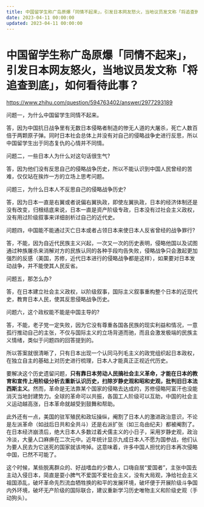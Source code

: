 ```yaml
---
title: 中国留学生称广岛原爆「同情不起来」，引发日本网友怒火，当地议员发文称「将追查到底」，如何看待此事？
date: 2023-04-11 00:00:00
updated: 2023-04-11 00:00:00
---
```



# 中国留学生称广岛原爆「同情不起来」，引发日本网友怒火，当地议员发文称「将追查到底」，如何看待此事？

https://www.zhihu.com/question/594763402/answer/2977293189

问题一，为什么中国留学生同情不起来。

答，因为中国抗日战争里有无数日本侵略者制造的惨无人道的大屠杀，死亡人数百倍于两颗原子弹。同时日本社会总体上并没有对自己的侵略战争史进行反思，所以中国留学生出于同态复仇的心情并不同情。

问题二，一些日本人为什么对这句话很生气?

答，因为他们没有反思自己的侵略战争历史，所以不能认识到中国人民曾经的苦难，仅仅站在挨炸一方的立场上思考问题。

问题三，为什么日本人不反思自己的侵略战争历史?

答，因为日本一直是右翼或者说偏右翼执政，即使左翼执政，日本的经济体制还是没有改变，归根结底来说，日本一直是资产阶级专政，日本没有过社会主义政权，没有用过阶级叙事来详细剖析过自己的近代史。

问题四，中国能不能通过灭亡日本或者占领日本来使日本人反省曾经的战争罪行?

答，不能，因为自近代民族主义兴起，一次又一次的历史表明，侵略他国以及试图通过种族屠杀来消解对方的民族认同的各种手段均告失败，侵略战争只会激起更加强烈的反感（美国，苏修，近代日本进行的侵略战争都是这样），如果要对日本发动战争，并不能使其人民反省。

问题五，那怎么办?

答，在日本建立社会主义政权，以阶级叙事，国际主义叙事重构整个日本的近现代史，教育日本人民，使其反思侵略战争历史。

问题六，这个政权能不能是中国主导的?

答，不能，老子党一定失败，因为它没有尊重各国各民族的现实利益和情况，一意孤行推动自己的主张，不仅与国际主义的立场背道而驰，而且会激发极端的民族主义情绪，类似于问题四的回答提到的。

所以答案就很清晰了，只有日本出现一个认同马列毛主义的政党组织起日本政权，在独立自主的基础上对历史进行梳理，日本人才能真正正视近代历史。

要解决这个历史遗留问题，**只有靠日本劳动人民搞社会主义革命，才能在日本的教育和宣传上用阶级分析去重新认识历史，扫除岁静史观和昭和史观，批判旧日本法西斯主义**。然而，革命是无法靠某个国家的侵略去达成的，苏修侵略阿富汗也没能消灭当地封建势力。全球的革命可以共振，各国工人阶级可以互助，中国的社会主义运动越高涨，日本革命就越受到鼓舞和帮助。

此外还有一点，美国的驻军殖民和政坛操纵，阉割了日本人的激进政治意识，不论是左派革命（如战后日共和全共斗）还是右派扩张（如三岛由纪夫）都被阉割了。在日本经济崩溃后，绝大日本人多数过着犬儒主义的小日子，采用岁静史观，政治冷淡，大量人口麻痹在二次元中。近年统计显示九成日本人不愿为国参战，他们认为要人民去为它送死的国家就该垮掉。这意味着，许多中国人担忧的日本再次侵略中国，已然不可能了。

这个时候，某些脱离群众的、好战嗜血的少数人，口嗨自居“爱国者”，主张中国去主动入侵日本，简直是耍小脾气不爱国不爱社会主义，没有大局观，净给社会主义祖国添乱，破坏革命先烈流血牺牲换的和平的发展环境，破坏便于开展阶级斗争国内外环境，破坏无产阶级的国际联合，建议重新学习历史唯物主义和阶级史观（手动狗头）。
